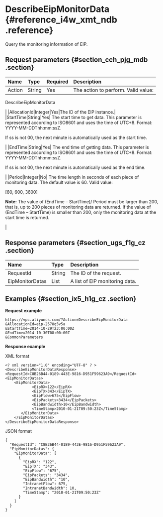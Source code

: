 # DescribeEipMonitorData {#reference_i4w_xmt_ndb .reference}

Query the monitoring information of EIP.

## Request parameters {#section_cch_pjg_mdb .section}

|Name|Type|Required|Description|
|:---|:---|:-------|:----------|
|Action|String|Yes| The action to perform. Valid value:

 DescribeEipMonitorData

 |
|AllocationId|Integer|Yes|The ID of the EIP instance.|
|StartTime|String|Yes| The start time to get data. This parameter is represented according to ISO8601 and uses the time of UTC+8. Format: YYYY-MM-DDThh:mm:ssZ.

 If ss is not 00, the next minute is automatically used as the start time.

 |
|EndTime|String|Yes| The end time of getting data. This parameter is represented according to ISO8601 and uses the time of UTC+8. Format: YYYY-MM-DDThh:mm:ssZ.

 If ss is not 00, the next minute is automatically used as the end time.

 |
|Period|Integer|No| The time length in seconds of each piece of monitoring data. The default value is 60. Valid value:

 \[60, 600, 3600\]

 **Note:** The value of \(EndTime – StartTime\)/ Period must be larger than 200, that is, up to 200 pieces of monitoring data are returned. If the value of \(EndTime – StartTime\) is smaller than 200, only the monitoring data at the start time is returned.

 |

## Response parameters {#section_ugs_f1g_cz .section}

|Name|Type|Description|
|:---|:---|:----------|
|RequestId|String|The ID of the request.|
|EipMonitorDatas|List|A list of EIP monitoring data.|

## Examples {#section_ix5_h1g_cz .section}

**Request example**

``` {#createVPCpub}
https://vpc.aliyuncs.com/?Action=DescribeEipMonitorData
&AllocationId=eip-2578g5v5a
&StartTime=2014-10-29T23:00:00Z
&EndTime=2014-10-30T08:00:00Z
&CommonParameters
```

**Response example**

XML format

```
<? xml version="1.0" encoding="UTF-8" ? >
<DescribeEipMonitorDataResponse>
<RequestId>C8B26B44-0189-443E-9816-D951F59623A9</RequestId>
<EipMonitorDatas>
    <EipMonitorData>
            <EipRX>122</EipRX>
            <EipTX>343</EipTX>
            <EipFlow>675</EipFlow>
            <EipPackets>3434</EipPackets>
            <EipBandwidth>10</EipBandwidth>
            <TimeStamp>2010-01-21T09:50:23Z</TimeStamp>
       </EipMonitorData>
    </EipMonitorDatas>
</DescribeEipMonitorDataResponse>
```

JSON format

```
{
  "RequestId": "C8B26B44-0189-443E-9816-D951F59623A9",
  "EipMonitorDatas": {
    "EipMonitorData": [
      {
        "EipRX": "122",
        "EipTX": "343",
        "EipFlow": "675",
        "EipPackets": "3434",
        "EipBandwidth": "10",
        "IntranetFlow": 675,
        "IntranetBandwidth": 10,
        "TimeStamp": "2010-01-21T09:50:23Z"
      }
    ]
  }
}
```

